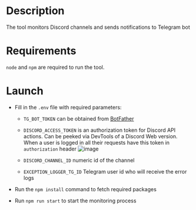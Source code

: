 # Description

The tool monitors Discord channels and sends notifications to Telegram bot

# Requirements

`node` and `npm` are required to run the tool.

# Launch

- Fill in the `.env` file with required parameters:

  - `TG_BOT_TOKEN` can be obtained from [BotFather](https://t.me/BotFather)
  - `DISCORD_ACCESS_TOKEN` is an authorization token for Discord API actions. Can be peeked via DevTools of a Discord Web version. When a user is logged in all their requests have this token in `authorization` header
![image](https://user-images.githubusercontent.com/123946175/219636681-c603aa81-7d78-4f9b-bb1a-5430e8b8ff0f.png)

  - `DISCORD_CHANNEL_ID` numeric id of the channel
  - `EXCEPTION_LOGGER_TG_ID` Telegram user id who will receive the error logs

- Run the `npm install` command to fetch required packages

- Run `npm run start` to start the monitoring process
